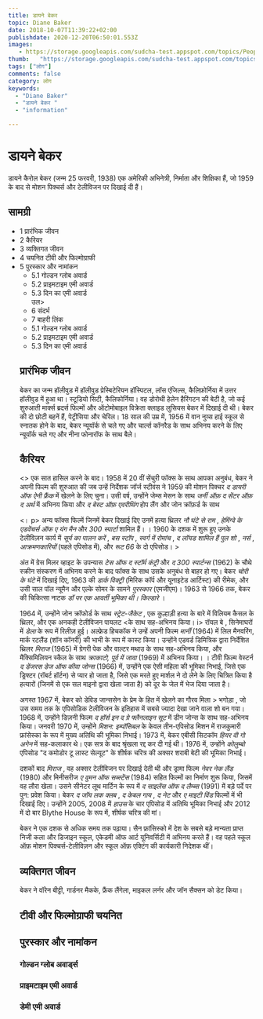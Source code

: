 ```yaml
---
title: डायने बेकर 
topic: Diane Baker
date: 2018-10-07T11:39:22+02:00
publishdate: 2020-12-20T06:50:01.553Z
images: 
   - https://storage.googleapis.com/sudcha-test.appspot.com/topics/People/diane_baker/1.jpeg
thumb:   "https://storage.googleapis.com/sudcha-test.appspot.com/topics/People/diane_baker/thumb.jpeg"
tags: ["लोग"]
comments: false
category: लोग
keywords: 
  - "Diane Baker"
  - "डायने बेकर "
  - "information"

---
```

<h1> डायने बेकर </h1> <p> </p> <p> डायने कैरोल बेकर (जन्म 25 फरवरी, 1938) एक अमेरिकी अभिनेत्री, निर्माता और शिक्षिका हैं, जो 1959 के बाद से मोशन पिक्चर्स और टेलीविजन पर दिखाई दी हैं। </p> <h2> सामग्री </h2> <ul> <li> 1 प्रारंभिक जीवन </li> <li> 2 कैरियर </li> <li> 3 व्यक्तिगत जीवन </li> <li> 4 चयनित टीवी और फिल्मोग्राफी </li> <li> 5 पुरस्कार और नामांकन <ul> <li> 5.1 गोल्डन ग्लोब अवार्ड </li> <li> 5.2 प्राइमटाइम एमी अवार्ड </li> <li> 5.3 दिन का एमी अवार्ड </li> </li> उल> </li> <li> 6 संदर्भ </li> <li> 7 बाहरी लिंक </li> </ul> <ul> <li> 5.1 गोल्डन ग्लोब अवार्ड </li> <li> 5.2 प्राइमटाइम एमी अवार्ड </li> <li> 5.3 दिन का एमी अवार्ड </li> </ul> <h2> प्रारंभिक जीवन </h2> <p> बेकर का जन्म हॉलीवुड में हॉलीवुड प्रेस्बिटेरियन हॉस्पिटल, लॉस एंजिल्स, कैलिफ़ोर्निया में उत्तर हॉलीवुड में हुआ था। स्टूडियो सिटी, कैलिफोर्निया। वह डोरोथी हेलेन हैरिंगटन की बेटी है, जो कई शुरुआती मार्क्स ब्रदर्स फिल्मों और ऑटोमोबाइल विक्रेता क्लाइड लुसियस बेकर में दिखाई दी थी। बेकर की दो छोटी बहनें हैं, पेट्रीसिया और चेरिल। 18 साल की उम्र में, 1956 में वान नुय्स हाई स्कूल से स्नातक होने के बाद, बेकर न्यूयॉर्क से चले गए और चार्ल्स कॉनरैड के साथ अभिनय करने के लिए न्यूयॉर्क चले गए और नीना फोनारॉफ के साथ बैले। </p> <h2> कैरियर </h2> <> एक सात हासिल करने के बाद। 1958 में 20 वीं सेंचुरी फॉक्स के साथ आपका अनुबंध, बेकर ने अपनी फिल्म की शुरुआत की जब उन्हें निर्देशक जॉर्ज स्टीवंस ने 1959 की मोशन पिक्चर <i> द डायरी ऑफ ऐनी फ्रैंक </i> में खेलने के लिए चुना। उसी वर्ष, उन्होंने जेम्स मेसन के साथ <i> जर्नी ऑफ़ द सेंटर ऑफ़ द अर्थ </i> में अभिनय किया और <i> द बेस्ट ऑफ़ एवरीथिंग </i> होप लैंग और जोन क्रॉफ़र्ड के साथ </p> <। p> अन्य फॉक्स फिल्में जिनमें बेकर दिखाई दिए उनमें हत्या थ्रिलर <i> नौ घंटे से राम </i>, <i> हेमिंग्वे के एडवेंचर्स ऑफ ए यंग मैन </i> और <i> 300 स्पार्टा </i> शामिल हैं। । 1960 के दशक में शुरू हुए उनके टेलीविज़न कार्य में <i> सूर्य का पालन करें </i>, <i> बस स्टॉप </i>, <i> स्वर्ग में रोमांच </i>, <i> द लॉयड शामिल हैं पुल शो </i>, <i> नर्स </i>, <i> आक्रमणकारियों </i> (पहले एपिसोड में), और <i> रूट 66 </i> </i> के दो एपिसोड। > <p> अंत में ग्रेस मिलर व्हाइट के उपन्यास <i> टेस ऑफ द स्टॉर्म कंट्री </i> और <i> द 300 स्पार्टन्स </i> (1962) के चौथे स्क्रीन संस्करण में अभिनय करने के बाद फॉक्स के साथ उसके अनुबंध से बाहर हो गए। बेकर <i> चोरी के घंटे </i> में दिखाई दिए, 1963 की <i> डार्क विक्ट्री </i> (मिरिक कॉर्प और यूनाइटेड आर्टिस्ट) की रीमेक, और उसी साल पॉल न्यूमैन और एल्के सोमर के सामने <i > पुरस्कार </i> (एमजीएम)। 1963 से 1966 तक, बेकर की चिकित्सा नाटक <i> डॉ पर एक आवर्ती भूमिका थी। किल्डारे </i>। </p> <p> 1964 में, उन्होंने जोन क्रॉफोर्ड के साथ <i> स्ट्रेट-जैकेट </i>, एक कुल्हाड़ी हत्या के बारे में विलियम कैसल के थ्रिलर, और एक अनकही टेलीविजन पायलट <के साथ सह-अभिनय किया। i> रॉयल बे </i>, सिनेमाघरों में <i> डेला </i> के रूप में रिलीज़ हुई। अल्फ्रेड हिचकॉक ने उन्हें अपनी फिल्म <i> मार्नी </i> (1964) में लिल मैनवरिंग, मार्क रटलैंड (शॉन कॉनरी) की भाभी के रूप में कास्ट किया। उन्होंने एडवर्ड डिमित्रिक द्वारा निर्देशित थ्रिलर <i> मिराज </i> (1965) में ग्रेगरी पेक और वाल्टर मथाउ के साथ सह-अभिनय किया, और मैक्सिमिलियन स्कैल के साथ <i> क्राकाटो, पूर्व में जावा </i> (1969) में अभिनय किया। । टीवी फिल्म वेस्टर्न <i> द डेंजरस डेज ऑफ कीवा जोन्स </i> (1966) में, उन्होंने एक ऐसी महिला की भूमिका निभाई, जिसे एक ड्रिफ्टर (रॉबर्ट हॉर्टन) से प्यार हो जाता है, जिसे एक मरते हुए मार्शल ने दो लेने के लिए चित्रित किया है हत्यारों (जिनमें से एक सल माइनो द्वारा खेला जाता है) को दूर के जेल में भेज दिया जाता है। </p> <p> अगस्त 1967 में, बेकर को डेविड जान्ससेन के प्रेम के हित में खेलने का गौरव मिला </>> भगोड़ा </i>, जो उस समय तक के एपिसोडिक टेलीविजन के इतिहास में सबसे ज्यादा देखा जाने वाला शो बन गया। 1968 में, उन्होंने डिज़नी फिल्म <i> द हॉर्स इन द ग्रे फ्लैनलाइन सूट </i> में डीन जोन्स के साथ सह-अभिनय किया। जनवरी 1970 में, उन्होंने <i> मिशन: इम्पॉसिबल </i> के केवल तीन-एपिसोड मिशन में राजकुमारी फ्रांसेस्का के रूप में मुख्य अतिथि की भूमिका निभाई। 1973 में, बेकर एबीसी सिटकॉम <i> हियर वी गो अगेन </i> में सह-कलाकार थे। एक सत्र के बाद श्रृंखला रद्द कर दी गई थी। 1976 में, उन्होंने <i> कोलुम्बो </i> एपिसोड "द कमोडोर टू लास्ट सेल्यूट" के शीर्षक चरित्र की अक्सर शराबी बेटी की भूमिका निभाई। </p> <p> दशकों बाद <i> मिराज </i में। >, वह अक्सर टेलीविजन पर दिखाई देती थी और ड्रामा फिल्म <i> नेवर नेक लैंड </i> (1980) और मिनीसरीज <i> ए वुमन ऑफ सब्स्टेंस </i> (1984) सहित फिल्मों का निर्माण शुरू किया, जिसमें वह लौरा खेला। उसने सीनेटर लूथ मार्टिन के रूप में <i> द साइलेंस ऑफ द लैम्ब्स </i> (1991) में बड़े पर्दे पर पुन: प्रवेश किया। बेकर <i> द जॉय लक क्लब </i>, <i> द केबल गाय </i>, <i> द नेट </i> और <i> ए माइटी विंड </i> फिल्मों में भी दिखाई दिए। उन्होंने 2005, 2008 में <i> हाउस </i> के चार एपिसोड में अतिथि भूमिका निभाई और 2012 में दो बार Blythe House के रूप में, शीर्षक चरित्र की मां। </p> <p> बेकर ने एक दशक से अधिक समय तक पढ़ाया। सैन फ्रांसिस्को में देश के सबसे बड़े मान्यता प्राप्त निजी कला और डिजाइन स्कूल, एकेडमी ऑफ आर्ट यूनिवर्सिटी में अभिनय करते हैं। वह पहले स्कूल ऑफ़ मोशन पिक्चर्स-टेलीविज़न और स्कूल ऑफ़ एक्टिंग की कार्यकारी निदेशक थीं। </p> <h2> व्यक्तिगत जीवन </h2> <p> बेकर ने वॉरेन बीट्टी, गार्डनर मैकके, फ्रैंक लैंगेला, माइकल लर्नर और जॉन सैक्सन को डेट किया। </p> <h2> टीवी और फिल्मोग्राफी चयनित </h2> <h2> पुरस्कार और नामांकन </h2> <h3> गोल्डन ग्लोब अवार्ड्स </h3> <h3> प्राइमटाइम एमी अवार्ड </h3> <h3> डेमी एमी अवार्ड </h3> 